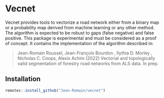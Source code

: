 # Vecnet

Vecnet provides tools to vectorize a road network either from a binary map or a probability map derived from machine learning or any other method.  The algorithm is expected to be robust to gaps (false negative) and false positive. This package is experimental and must be considered as a proof of concept. It contains the implementation of the algorithm described in:

> Jean-Romain Roussel, Jean-François Bourdon , Ilythia D. Morley , Nicholas C. Coops, Alexis Achim (2022) Vectorial and topologically valid segmentation of forestry road networks from ALS data. In prep.

## Installation

``` r
remotes::install_github("Jean-Romain/vecnet")
```
